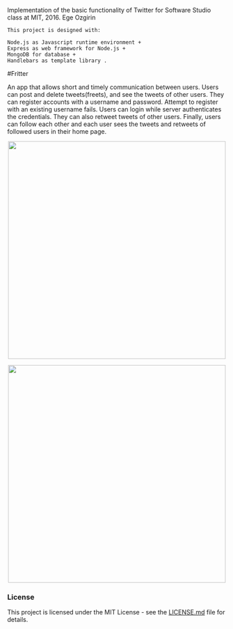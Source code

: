 Implementation of the basic functionality of Twitter for Software Studio class at MIT, 2016.
Ege Ozgirin

	This project is designed with: 

	Node.js as Javascript runtime environment + 
	Express as web framework for Node.js + 
	MongoDB for database +
	Handlebars as template library .

#Fritter

An app that allows short and timely communication between users. Users can post and delete tweets(freets), and see the tweets of other users. They can register accounts with a username and password. Attempt to register with an existing username fails. Users can login while server authenticates the credentials. They can also retweet tweets of other users. Finally, users can follow each other and each user sees the tweets and retweets of followed users in their home page.

<p align="center"><img src="https://github.mit.edu/egeozin/Fritter/blob/master/images/post.jpg" width="500"></p>

<p align="center"><img src="https://github.mit.edu/egeozin/Fritter/blob/master/images/freets.jpg" width="500"></p>


### License

This project is licensed under the MIT License - see the [LICENSE.md](LICENSE.md) file for details.